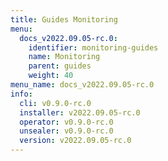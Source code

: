 ```yaml
---
title: Guides Monitoring
menu:
  docs_v2022.09.05-rc.0:
    identifier: monitoring-guides
    name: Monitoring
    parent: guides
    weight: 40
menu_name: docs_v2022.09.05-rc.0
info:
  cli: v0.9.0-rc.0
  installer: v2022.09.05-rc.0
  operator: v0.9.0-rc.0
  unsealer: v0.9.0-rc.0
  version: v2022.09.05-rc.0
---
```


